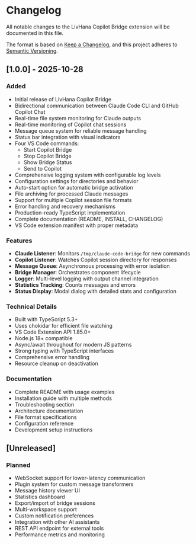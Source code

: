 # Changelog

All notable changes to the LivHana Copilot Bridge extension will be documented in this file.

The format is based on [Keep a Changelog](https://keepachangelog.com/en/1.0.0/),
and this project adheres to [Semantic Versioning](https://semver.org/spec/v2.0.0.html).

## [1.0.0] - 2025-10-28

### Added
- Initial release of LivHana Copilot Bridge
- Bidirectional communication between Claude Code CLI and GitHub Copilot Chat
- Real-time file system monitoring for Claude outputs
- Real-time monitoring of Copilot chat sessions
- Message queue system for reliable message handling
- Status bar integration with visual indicators
- Four VS Code commands:
  - Start Copilot Bridge
  - Stop Copilot Bridge
  - Show Bridge Status
  - Send to Copilot
- Comprehensive logging system with configurable log levels
- Configuration settings for directories and behavior
- Auto-start option for automatic bridge activation
- File archiving for processed Claude messages
- Support for multiple Copilot session file formats
- Error handling and recovery mechanisms
- Production-ready TypeScript implementation
- Complete documentation (README, INSTALL, CHANGELOG)
- VS Code extension manifest with proper metadata

### Features
- **Claude Listener**: Monitors `/tmp/claude-code-bridge` for new commands
- **Copilot Listener**: Watches Copilot session directory for responses
- **Message Queue**: Asynchronous processing with error isolation
- **Bridge Manager**: Orchestrates component lifecycle
- **Logger**: Multi-level logging with output channel integration
- **Statistics Tracking**: Counts messages and errors
- **Status Display**: Modal dialog with detailed stats and configuration

### Technical Details
- Built with TypeScript 5.3+
- Uses chokidar for efficient file watching
- VS Code Extension API 1.85.0+
- Node.js 18+ compatible
- Async/await throughout for modern JS patterns
- Strong typing with TypeScript interfaces
- Comprehensive error handling
- Resource cleanup on deactivation

### Documentation
- Complete README with usage examples
- Installation guide with multiple methods
- Troubleshooting section
- Architecture documentation
- File format specifications
- Configuration reference
- Development setup instructions

## [Unreleased]

### Planned
- WebSocket support for lower-latency communication
- Plugin system for custom message transformers
- Message history viewer UI
- Statistics dashboard
- Export/import of bridge sessions
- Multi-workspace support
- Custom notification preferences
- Integration with other AI assistants
- REST API endpoint for external tools
- Performance metrics and monitoring
